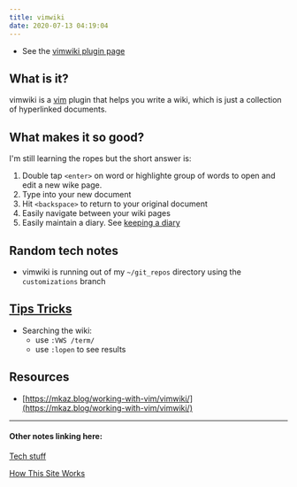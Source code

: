 ```yaml
---
title: vimwiki
date: 2020-07-13 04:19:04
---
```



* See the [vimwiki plugin page](https://vimwiki.github.io)

## What is it?

vimwiki is a [vim](/vim) plugin that helps you write a wiki, which is just a
collection of hyperlinked documents.

## What makes it so good?

I'm still learning the ropes but the short answer is:

1. Double tap `<enter>` on word or highlighte group of words to open and edit
   a new wike page.
2. Type into your new document
3. Hit `<backspace>` to return to your original document
4. Easily navigate between your wiki pages
5. Easily maintain a diary. See [keeping a diary](/Keeping-a-diary)

## Random tech notes
* vimwiki is running out of my `~/git_repos` directory using the
  `customizations` branch

## [Tips Tricks](/Tips/Tricks)
* Searching the wiki:
  * use `:VWS /term/`
  * use `:lopen` to see results

## Resources
* [https://mkaz.blog/working-with-vim/vimwiki/](https://mkaz.blog/working-with-vim/vimwiki/)

---
#### Other notes linking here:

[Tech stuff](/Tech-stuff)

[How This Site Works](/How-this-site-is-built)
